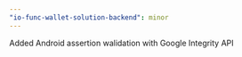 ```yaml
---
"io-func-wallet-solution-backend": minor
---
```


Added Android assertion walidation with Google Integrity API
